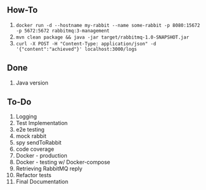 ## How-To
1. `docker run -d --hostname my-rabbit --name some-rabbit -p 8080:15672 -p 5672:5672 rabbitmq:3-management`
2. `mvn clean package && java -jar target/rabbitmq-1.0-SNAPSHOT.jar`
3. `curl -X POST -H "Content-Type: application/json" -d '{"content":"achieved"}' localhost:3000/logs`

## Done
1. Java version

## To-Do
1. Logging
2. Test Implementation
  1. e2e testing
  1. mock rabbit
  1. spy sendToRabbit
  1. code coverage
3. Docker - production
4. Docker - testing w/ Docker-compose
5. Retrieving RabbitMQ reply
6. Refactor tests
7. Final Documentation